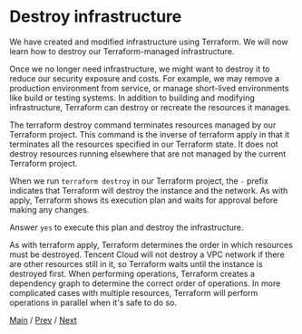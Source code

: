 # Destroy infrastructure

We have created and modified infrastructure using Terraform. We will now learn how to destroy our Terraform-managed infrastructure.

Once we no longer need infrastructure, we might want to destroy it to reduce our security exposure and costs. For example, we may remove a production environment from service, or manage short-lived environments like build or testing systems. In addition to building and modifying infrastructure, Terraform can destroy or recreate the resources it manages.

The terraform destroy command terminates resources managed by our Terraform project. This command is the inverse of terraform apply in that it terminates all the resources specified in our Terraform state. It does not destroy resources running elsewhere that are not managed by the current Terraform project.

When we run `terraform destroy` in our Terraform project, the `-` prefix indicates that Terraform will destroy the instance and the network. As with apply, Terraform shows its execution plan and waits for approval before making any changes.

Answer `yes` to execute this plan and destroy the infrastructure.

As with terraform apply, Terraform determines the order in which resources must be destroyed. Tencent Cloud will not destroy a VPC network if there are other resources still in it, so Terraform waits until the instance is destroyed first. When performing operations, Terraform creates a dependency graph to determine the correct order of operations. In more complicated cases with multiple resources, Terraform will perform operations in parallel when it's safe to do so.


[Main](../README.md) / [Prev](./04-change-infra.md) / [Next](./06-define-inputs.md)
